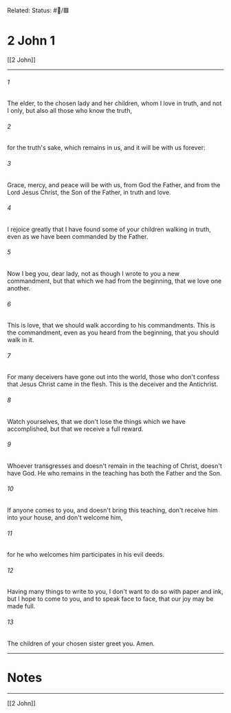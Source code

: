 Related:
Status: #📖/🟥
# 2 John 1

[[2 John]]
***



###### 1 
The elder, to the chosen lady and her children, whom I love in truth, and not I only, but also all those who know the truth, 

###### 2 
for the truth's sake, which remains in us, and it will be with us forever: 

###### 3 
Grace, mercy, and peace will be with us, from God the Father, and from the Lord Jesus Christ, the Son of the Father, in truth and love. 

###### 4 
I rejoice greatly that I have found some of your children walking in truth, even as we have been commanded by the Father. 

###### 5 
Now I beg you, dear lady, not as though I wrote to you a new commandment, but that which we had from the beginning, that we love one another. 

###### 6 
This is love, that we should walk according to his commandments. This is the commandment, even as you heard from the beginning, that you should walk in it. 

###### 7 
For many deceivers have gone out into the world, those who don't confess that Jesus Christ came in the flesh. This is the deceiver and the Antichrist. 

###### 8 
Watch yourselves, that we don't lose the things which we have accomplished, but that we receive a full reward. 

###### 9 
Whoever transgresses and doesn't remain in the teaching of Christ, doesn't have God. He who remains in the teaching has both the Father and the Son. 

###### 10 
If anyone comes to you, and doesn't bring this teaching, don't receive him into your house, and don't welcome him, 

###### 11 
for he who welcomes him participates in his evil deeds. 

###### 12 
Having many things to write to you, I don't want to do so with paper and ink, but I hope to come to you, and to speak face to face, that our joy may be made full. 

###### 13 
The children of your chosen sister greet you. Amen.

---
# Notes


***
[[2 John]]
